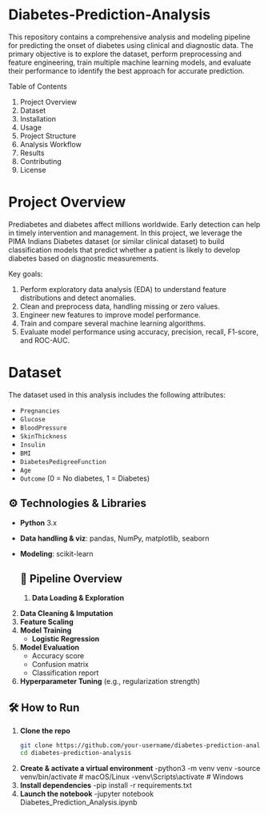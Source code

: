 # Diabetes-Prediction-Analysis
This repository contains a comprehensive analysis and modeling pipeline for predicting the onset of diabetes using clinical and diagnostic data. The primary objective is to explore the dataset, perform preprocessing and feature engineering, train multiple machine learning models, and evaluate their performance to identify the best approach for accurate prediction.

Table of Contents
1. Project Overview
2. Dataset
3. Installation
4. Usage
5. Project Structure
6. Analysis Workflow
7. Results
8. Contributing
9. License

# Project Overview
Prediabetes and diabetes affect millions worldwide. Early detection can help in timely intervention and management. In this project, we leverage the PIMA Indians Diabetes dataset (or similar clinical dataset) to build classification models that predict whether a patient is likely to develop diabetes based on diagnostic measurements.

Key goals:
1. Perform exploratory data analysis (EDA) to understand feature distributions and detect anomalies.
2. Clean and preprocess data, handling missing or zero values.
3. Engineer new features to improve model performance.
4. Train and compare several machine learning algorithms.
5. Evaluate model performance using accuracy, precision, recall, F1-score, and ROC-AUC.


# Dataset
The dataset used in this analysis includes the following attributes:
- `Pregnancies`  
- `Glucose`  
- `BloodPressure`  
- `SkinThickness`  
- `Insulin`  
- `BMI`  
- `DiabetesPedigreeFunction`  
- `Age`  
- `Outcome` (0 = No diabetes, 1 = Diabetes)


## ⚙️ Technologies & Libraries

- **Python** 3.x  
- **Data handling & viz**: pandas, NumPy, matplotlib, seaborn  
- **Modeling**: scikit-learn

  ## 🚀 Pipeline Overview

  1. **Data Loading & Exploration**  
2. **Data Cleaning & Imputation**  
3. **Feature Scaling**  
4. **Model Training**  
   - **Logistic Regression**  
5. **Model Evaluation**  
   - Accuracy score  
   - Confusion matrix  
   - Classification report  
6. **Hyperparameter Tuning** (e.g., regularization strength)


## 🛠 How to Run

1. **Clone the repo**  
   ```bash
   git clone https://github.com/your-username/diabetes-prediction-analysis.git
   cd diabetes-prediction-analysis

2. **Create & activate a virtual environment**
     -python3 -m venv venv
     -source venv/bin/activate   # macOS/Linux
     -venv\Scripts\activate      # Windows
3. **Install dependencies**
     -pip install -r requirements.txt
4. **Launch the notebook**
     -jupyter notebook Diabetes_Prediction_Analysis.ipynb
   

